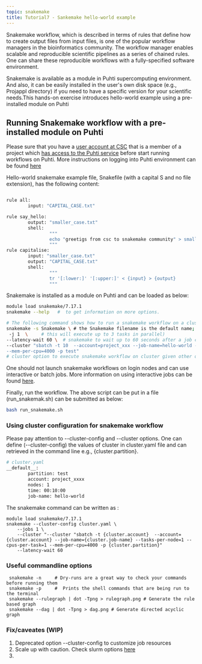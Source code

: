 ```yaml
---
topic: snakemake
title: Tutorial7 - Sankemake hello-world example
---
```

Snakemake workflow, which is described in terms of rules that define how to create output files from input files, is one of the popular workflow managers in the bioinformatics community. The workflow manager enables scalable and reproducible scientific pipelines as a series of chained rules. One can share these reproducible workflows with a fully-specified software environment. 

Snakemake is available as a module in Puhti supercomputing environment. And also, it can be easily installed in the user's own disk space (e.g., Projappl directory) if you need to have a specific version for your scientific needs.This hands-on exercise introduces hello-world example using a pre-installed module on Puhti

## Running Snakemake workflow with a pre-installed module on Puhti

Please sure that you have a [user account at CSC](https://docs.csc.fi/accounts/how-to-create-new-user-account/) that is a member of a project which [has access to the Puhti service](https://docs.csc.fi/accounts/how-to-add-service-access-for-project/) before start running workflows on Puhti.  More instructions on logging into Puhti environment can be found [here](https://csc-training.github.io/csc-env-eff/hands-on/connecting/ssh-puhti.html)

Hello-world snakemake example file, Snakefile (with a capital S and no file extension), has the following content:

```bash

rule all:
        input: "CAPITAL_CASE.txt"

rule say_hello:
        output: "smaller_case.txt"
        shell:
                """
                echo "greetigs from csc to snakemake community" > smaller_case.txt
                """
rule capitalise:
        input: "smaller_case.txt"
        output: "CAPITAL_CASE.txt"
        shell:
                """
                tr '[:lower:]' '[:upper:]' < {input} > {output}
                """
```

Snakemake is installed as a module on Puhti and can be loaded as below: 

```bash
module load snakemake/7.17.1
snakemake --help   #  to get information on more options.

# The following command shows how to run a snakemake workflow on a cluster using slurm executor
snakemake -s Snakemake \ # the Snakemake filename is the default name; no need specify with -s flag
 -j 1  \     # this will execute up to 3 tasks in parallel)       
--latency-wait 60 \  # snakemake to wait up to 60 seconds after a job completes for the output files to become available.
--cluster "sbatch -t 10  --account=project_xxx --job-name=hello-world --tasks-per-node=1 --cpus-per-task=1 
--mem-per-cpu=4000 -p test"
# cluster option to execute snakemake workflow on cluster given other options for slurm
```

One  should not launch snakemake workflows on login nodes and can use interactive or batch jobs. More information on using interactive jobs can be found [here](https://docs.csc.fi/computing/running/interactive-usage/).

Finally, run the workflow. The above script can be put in a file (run_snakemak.sh) can be submitted as below:

```bash
bash run_snakemake.sh
```

### Using cluster configuration for snakemake workflow

Please pay attention to --cluster-config and --cluster options. One can define (--cluster-config) the values of cluster in cluster.yaml file and can retrieved in the command line e.g., {cluster.partition}. 

```bash
# cluster.yaml 
__default__:
        partition: test
        account: project_xxxx
        nodes: 1
        time: 00:10:00
        job-name: hello-world
```

The snakemake command can be written as :
```
module load snakemake/7.17.1
snakemake --cluster-config cluster.yaml \
	--jobs 1 \
	--cluster "--cluster "sbatch -t {cluster.account}  --account={cluster.account} --job-name={cluster.job-name} --tasks-per-node=1 --cpus-per-task=1 --mem-per-cpu=4000 -p {cluster.partition}"
	--latency-wait 60
```



### Useful commandline options

```
 snakemake -n     # Dry-runs are a great way to check your commands before running them
 snakemake -p     #  Prints the shell commands that are being run to the terminal
 snakemake --rulegraph | dot -Tpng > rulegraph.png # Generate the rule based graph 
 snakemake --dag | dot -Tpng > dag.png # Generate directed acyclic graph

```

### Fix/caveates (WIP)
1. Deprecated option --cluster-config to customize job resources
2. Scale up with caution. Check slurm options [here](https://github.com/Snakemake-Profiles/slurm)
3. 
